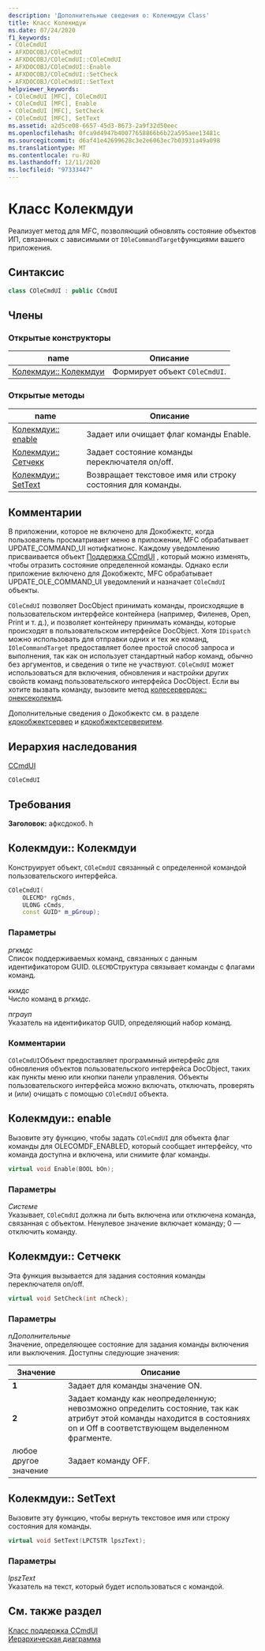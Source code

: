 ```yaml
---
description: 'Дополнительные сведения о: Колекмдуи Class'
title: Класс Колекмдуи
ms.date: 07/24/2020
f1_keywords:
- COleCmdUI
- AFXDOCOBJ/COleCmdUI
- AFXDOCOBJ/COleCmdUI::COleCmdUI
- AFXDOCOBJ/COleCmdUI::Enable
- AFXDOCOBJ/COleCmdUI::SetCheck
- AFXDOCOBJ/COleCmdUI::SetText
helpviewer_keywords:
- COleCmdUI [MFC], COleCmdUI
- COleCmdUI [MFC], Enable
- COleCmdUI [MFC], SetCheck
- COleCmdUI [MFC], SetText
ms.assetid: a2d5ce08-6657-45d3-8673-2a9f32d50eec
ms.openlocfilehash: 0fca9d4947b40077658866b6b22a595aee13481c
ms.sourcegitcommit: d6af41e42699628c3e2e6063ec7b03931a49a098
ms.translationtype: MT
ms.contentlocale: ru-RU
ms.lasthandoff: 12/11/2020
ms.locfileid: "97333447"
---
```

# <a name="colecmdui-class"></a>Класс Колекмдуи

Реализует метод для MFC, позволяющий обновлять состояние объектов ИП, связанных с зависимыми от `IOleCommandTarget`функциями вашего приложения.

## <a name="syntax"></a>Синтаксис

```cpp
class COleCmdUI : public CCmdUI
```

## <a name="members"></a>Члены

### <a name="public-constructors"></a>Открытые конструкторы

|name|Описание|
|----------|-----------------|
|[Колекмдуи:: Колекмдуи](#colecmdui)|Формирует объект `COleCmdUI`.|

### <a name="public-methods"></a>Открытые методы

|name|Описание|
|----------|-----------------|
|[Колекмдуи:: enable](#enable)|Задает или очищает флаг команды Enable.|
|[Колекмдуи:: Сетчекк](#setcheck)|Задает состояние команды переключателя on/off.|
|[Колекмдуи:: SetText](#settext)|Возвращает текстовое имя или строку состояния для команды.|

## <a name="remarks"></a>Комментарии

В приложении, которое не включено для Докобжектс, когда пользователь просматривает меню в приложении, MFC обрабатывает UPDATE_COMMAND_UI нотифкатионс. Каждому уведомлению присваивается объект [Поддержка CCmdUI](../../mfc/reference/ccmdui-class.md) , который можно изменять, чтобы отразить состояние определенной команды. Однако если приложение включено для Докобжектс, MFC обрабатывает UPDATE_OLE_COMMAND_UI уведомлений и назначает `COleCmdUI` объекты.

`COleCmdUI` позволяет DocObject принимать команды, происходящие в пользовательском интерфейсе контейнера (например, Филенев, Open, Print и т. д.), и позволяет контейнеру принимать команды, которые происходят в пользовательском интерфейсе DocObject. Хотя `IDispatch` можно использовать для отправки одних и тех же команд, `IOleCommandTarget` предоставляет более простой способ запроса и выполнения, так как он использует стандартный набор команд, обычно без аргументов, и сведения о типе не участвуют. `COleCmdUI` может использоваться для включения, обновления и настройки других свойств команд пользовательского интерфейса DocObject. Если вы хотите вызвать команду, вызовите метод [колесервердок:: онексеколекмд](../../mfc/reference/coleserverdoc-class.md#onexecolecmd).

Дополнительные сведения о Докобжектс см. в разделе [кдокобжектсервер](../../mfc/reference/cdocobjectserver-class.md) и [кдокобжектсерверитем](../../mfc/reference/cdocobjectserveritem-class.md).

## <a name="inheritance-hierarchy"></a>Иерархия наследования

[CCmdUI](../../mfc/reference/ccmdui-class.md)

`COleCmdUI`

## <a name="requirements"></a>Требования

**Заголовок:** афксдокоб. h

## <a name="colecmduicolecmdui"></a><a name="colecmdui"></a> Колекмдуи:: Колекмдуи

Конструирует объект, `COleCmdUI` связанный с определенной командой пользовательского интерфейса.

```cpp
COleCmdUI(
    OLECMD* rgCmds,
    ULONG cCmds,
    const GUID* m_pGroup);
```

### <a name="parameters"></a>Параметры

*ргкмдс*<br/>
Список поддерживаемых команд, связанных с данным идентификатором GUID. `OLECMD`Структура связывает команды с флагами команд.

*ккмдс*<br/>
Число команд в *ргкмдс*.

*пграуп*<br/>
Указатель на идентификатор GUID, определяющий набор команд.

### <a name="remarks"></a>Комментарии

`COleCmdUI`Объект предоставляет программный интерфейс для обновления объектов пользовательского интерфейса DocObject, таких как пункты меню или кнопки панели управления. Объекты пользовательского интерфейса можно включать, отключать, проверять и (или) очищать с помощью `COleCmdUI` объекта.

## <a name="colecmduienable"></a><a name="enable"></a> Колекмдуи:: enable

Вызовите эту функцию, чтобы задать `COleCmdUI` для объекта флаг команды для OLECOMDF_ENABLED, который сообщает интерфейсу, что команда доступна и включена, или снимите флаг команды.

```cpp
virtual void Enable(BOOL bOn);
```

### <a name="parameters"></a>Параметры

*Системе*<br/>
Указывает, `COleCmdUI` должна ли быть включена или отключена команда, связанная с объектом. Ненулевое значение включает команду; 0 — отключить команду.

## <a name="colecmduisetcheck"></a><a name="setcheck"></a> Колекмдуи:: Сетчекк

Эта функция вызывается для задания состояния команды переключателя on/off.

```cpp
virtual void SetCheck(int nCheck);
```

### <a name="parameters"></a>Параметры

*nДополнительные*<br/>
Значение, определяющее состояние для задания команды включения или выключения. Доступны следующие значения:

|Значение|Описание|
|-----------|-----------------|
|**1**|Задает для команды значение ON.|
|**2**|Задает команду как неопределенную; невозможно определить состояние, так как атрибут этой команды находится в состояниях on и Off в соответствующем выделенном фрагменте.|
|любое другое значение|Задает команду OFF.|

## <a name="colecmduisettext"></a><a name="settext"></a> Колекмдуи:: SetText

Вызовите эту функцию, чтобы вернуть текстовое имя или строку состояния для команды.

```cpp
virtual void SetText(LPCTSTR lpszText);
```

### <a name="parameters"></a>Параметры

*lpszText*<br/>
Указатель на текст, который будет использоваться с командой.

## <a name="see-also"></a>См. также раздел

[Класс поддержка CCmdUI](../../mfc/reference/ccmdui-class.md)<br/>
[Иерархическая диаграмма](../../mfc/hierarchy-chart.md)
